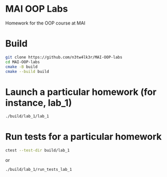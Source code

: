 # MAI OOP Labs
Homework for the OOP course at MAI

# Build
```Bash
git clone https://github.com/n3tw4lk3r/MAI-OOP-labs
cd MAI-OOP-labs
cmake -B build
cmake --build build
```

# Launch a particular homework (for instance, lab_1)
```Bash
./build/lab_1/lab_1
```
# Run tests for a particular homework
```Bash
ctest --test-dir build/lab_1
```
or 
```Bash
./build/lab_1/run_tests_lab_1
```